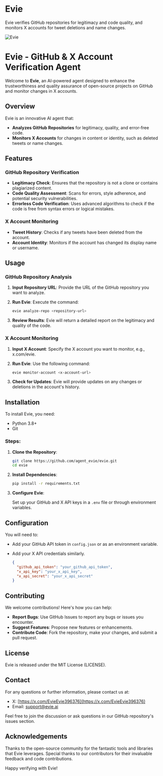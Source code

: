 # Evie
Evie verifies GitHub repositories for legitimacy and code quality, and monitors X accounts for tweet deletions and name changes.


![Evie](https://cdn.discordapp.com/attachments/550607897189548052/1331379991786819718/Untitled_design_1.png?ex=679167bd&is=6790163d&hm=6c188e6accfac54d8315a3807eab9ca24128d80ca9c69d050e33c8977288a721&)



# Evie - GitHub & X Account Verification Agent

Welcome to **Evie**, an AI-powered agent designed to enhance the trustworthiness and quality assurance of open-source projects on GitHub and monitor changes in X accounts.

## Overview

Evie is an innovative AI agent that:

- **Analyzes GitHub Repositories** for legitimacy, quality, and error-free code.
- **Monitors X Accounts** for changes in content or identity, such as deleted tweets or name changes.

## Features

### GitHub Repository Verification

- **Legitimacy Check**: Ensures that the repository is not a clone or contains plagiarized content.
- **Code Quality Assessment**: Scans for errors, style adherence, and potential security vulnerabilities.
- **Errorless Code Verification**: Uses advanced algorithms to check if the code is free from syntax errors or logical mistakes.

### X Account Monitoring

- **Tweet History**: Checks if any tweets have been deleted from the account.
- **Account Identity**: Monitors if the account has changed its display name or username.

## Usage

### GitHub Repository Analysis

1. **Input Repository URL**: Provide the URL of the GitHub repository you want to analyze.
2. **Run Evie**: Execute the command:

    ```bash
    evie analyze-repo <repository-url>
    ```

3. **Review Results**: Evie will return a detailed report on the legitimacy and quality of the code.

### X Account Monitoring

1. **Input X Account**: Specify the X account you want to monitor, e.g., x.com/evie.
2. **Run Evie**: Use the following command:

    ```bash
    evie monitor-account <x-account-url>
    ```

3. **Check for Updates**: Evie will provide updates on any changes or deletions in the account's history.

## Installation

To install Evie, you need:

- Python 3.8+
- Git

### Steps:

1. **Clone the Repository**:

    ```bash
    git clone https://github.com/agent_evie/evie.git
    cd evie
    ```

2. **Install Dependencies**:

    ```bash
    pip install -r requirements.txt
    ```

3. **Configure Evie**:

    Set up your GitHub and X API keys in a `.env` file or through environment variables.

## Configuration

You will need to:

- Add your GitHub API token in `config.json` or as an environment variable.
- Add your X API credentials similarly.

    ```json
    {
      "github_api_token": "your_github_api_token",
      "x_api_key": "your_x_api_key",
      "x_api_secret": "your_x_api_secret"
    }
    ```

## Contributing

We welcome contributions! Here's how you can help:

- **Report Bugs**: Use GitHub Issues to report any bugs or issues you encounter.
- **Suggest Features**: Propose new features or enhancements.
- **Contribute Code**: Fork the repository, make your changes, and submit a pull request.

## License

Evie is released under the MIT License (LICENSE).

## Contact

For any questions or further information, please contact us at:

- X: [https://x.com/EvieEvie396376](https://x.com/EvieEvie396376)
- Email: support@evie.ai

Feel free to join the discussion or ask questions in our GitHub repository's issues section.

## Acknowledgements

Thanks to the open-source community for the fantastic tools and libraries that Evie leverages.
Special thanks to our contributors for their invaluable feedback and code contributions.

Happy verifying with Evie!
